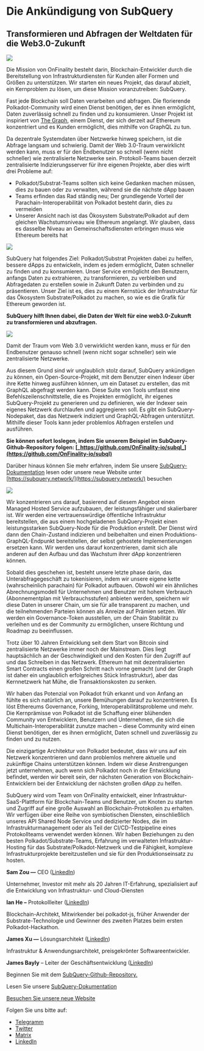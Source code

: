 # Die Ankündigung von SubQuery

## Transformieren und Abfragen der Weltdaten für die Web3.0-Zukunft

![](https://miro.medium.com/max/1400/1*J5u22qNxndcuCrFJ1mfGqg.png)

Die Mission von OnFinality besteht darin, Blockchain-Entwickler durch die Bereitstellung von Infrastrukturdiensten für Kunden aller Formen und Größen zu unterstützen. Wir starten ein neues Projekt, das darauf abzielt, ein Kernproblem zu lösen, um diese Mission voranzutreiben: SubQuery.

Fast jede Blockchain soll Daten verarbeiten und abfragen. Die florierende Polkadot-Community wird einen Dienst benötigen, der es ihnen ermöglicht, Daten zuverlässig schnell zu finden und zu konsumieren. Unser Projekt ist inspiriert von [The Graph](https://thegraph.com/), einem Dienst, der sich derzeit auf Ethereum konzentriert und es Kunden ermöglicht, dies mithilfe von GraphQL zu tun.

Da dezentrale Systemdaten über Netzwerke hinweg speichern, ist die Abfrage langsam und schwierig. Damit der Web 3.0-Traum verwirklicht werden kann, muss er für den Endbenutzer so schnell (wenn nicht schneller) wie zentralisierte Netzwerke sein. Protokoll-Teams bauen derzeit zentralisierte Indizierungsserver für ihre eigenen Projekte, aber dies wirft drei Probleme auf:

- Polkadot/Substrat-Teams sollten sich keine Gedanken machen müssen, dies zu bauen oder zu verwalten, während sie die nächste dApp bauen
- Teams erfinden das Rad ständig neu; Der grundlegende Vorteil der Parachain-Interoperabilität von Polkadot besteht darin, dies zu vermeiden
- Unserer Ansicht nach ist das Ökosystem Substrate/Polkadot auf dem gleichen Wachstumsniveau wie Ethereum angelangt. Wir glauben, dass es dasselbe Niveau an Gemeinschaftsdiensten erbringen muss wie Ethereum bereits hat

![](https://miro.medium.com/max/1400/1*l4b4BXWkczVDaHyv30lLQQ.png)

SubQuery hat folgendes Ziel: Polkadot/Substrat Projekten dabei zu helfen, bessere dApps zu entwickeln, indem es jedem ermöglicht, Daten schneller zu finden und zu konsumieren. Unser Service ermöglicht den Benutzern, anfangs Daten zu extrahieren, zu transformieren, zu verbleiben und Abfragedaten zu erstellen sowie in Zukunft Daten zu verbinden und zu präsentieren. Unser Ziel ist es, dies zu einem Kernstück der Infrastruktur für das Ökosystem Substrate/Polkadot zu machen, so wie es die Grafik für Ethereum geworden ist.

**SubQuery hilft Ihnen dabei, die Daten der Welt für eine web3.0-Zukunft zu transformieren und abzufragen.**

![](https://miro.medium.com/max/1000/1*IHstJG-hBwQzicLdWkGR5w.png)

Damit der Traum vom Web 3.0 verwirklicht werden kann, muss er für den Endbenutzer genauso schnell (wenn nicht sogar schneller) sein wie zentralisierte Netzwerke.

Aus diesem Grund sind wir unglaublich stolz darauf, SubQuery ankündigen zu können, ein Open-Source-Projekt, mit dem Benutzer einen Indexer über ihre Kette hinweg ausführen können, um ein Dataset zu erstellen, das mit GraphQL abgefragt werden kann. Diese Suite von Tools umfasst eine Befehlszeilenschnittstelle, die es Projekten ermöglicht, ihr eigenes SubQuery-Projekt zu generieren und zu definieren, wie der Indexer sein eigenes Netzwerk durchlaufen und aggregieren soll. Es gibt ein SubQuery-Nodepaket, das das Netzwerk indiziert und GraphQL-Abfragen unterstützt. Mithilfe dieser Tools kann jeder problemlos Abfragen erstellen und ausführen.

**Sie können sofort loslegen, indem Sie unserem Beispiel im SubQuery-Github-Repository folgen: [_https://github.com/OnFinality-io/subql_](https://github.com/OnFinality-io/subql)**

Darüber hinaus können Sie mehr erfahren, indem Sie unsere [SubQuery-Dokumentation](https://doc.subquery.network/) lesen oder unsere neue Website unter [https://subquery.network/](https://subquery.network/) besuchen

![](https://miro.medium.com/max/1000/1*3oA1Hvns1vrImTsmowO_Jw.png)

Wir konzentrieren uns darauf, basierend auf diesem Angebot einen Managed Hosted Service aufzubauen, der leistungsfähiger und skalierbarer ist. Wir werden eine vertrauenswürdige öffentliche Infrastruktur bereitstellen, die aus einem hochgeladenen SubQuery-Projekt einen leistungsstarken SubQuery-Node für die Produktion erstellt. Der Dienst wird dann den Chain-Zustand indizieren und beibehalten und einen Produktions-GraphQL-Endpunkt bereitstellen, der selbst gehostete Implementierungen ersetzen kann. Wir werden uns darauf konzentrieren, damit sich alle anderen auf den Aufbau und das Wachstum ihrer dApp konzentrieren können.

Sobald dies geschehen ist, besteht unsere letzte phase darin, das Unterabfragegeschäft zu tokenisieren, indem wir unsere eigene kette (wahrscheinlich parachain) für Polkadot aufbauen. Obwohl wir ein ähnliches Abrechnungsmodell für Unternehmen und Benutzer mit hohem Verbrauch (Abonnementplan mit Verbrauchsstufen) anbieten werden, speichern wir diese Daten in unserer Chain, um sie für alle transparent zu machen, und die teilnehmenden Parteien können als Anreize auf Prämien setzen. Wir werden ein Governance-Token ausstellen, um der Chain Stabilität zu verleihen und es der Community zu ermöglichen, unsere Richtung und Roadmap zu beeinflussen.

Trotz über 10 Jahren Entwicklung seit dem Start von Bitcoin sind zentralisierte Netzwerke immer noch der Mainstream. Dies liegt hauptsächlich an der Geschwindigkeit und den Kosten für den Zugriff auf und das Schreiben in das Netzwerk. Ethereum hat mit dezentralisierten Smart Contracts einen großen Schritt nach vorne gemacht (und der Graph ist daher ein unglaublich erfolgreiches Stück Infrastruktur), aber das Kernnetzwerk hat Mühe, die Transaktionskosten zu senken.

Wir haben das Potenzial von Polkadot früh erkannt und von Anfang an fühlte es sich natürlich an, unsere Bemühungen darauf zu konzentrieren. Es löst Ethereums Governance, Forking, Interoperabilitätsprobleme und mehr. Die Kernprämisse von Polkadot ist die Schaffung einer blühenden Community von Entwicklern, Benutzern und Unternehmen, die sich die Multichain-Interoperabilität zunutze machen – diese Community wird einen Dienst benötigen, der es ihnen ermöglicht, Daten schnell und zuverlässig zu finden und zu nutzen.

Die einzigartige Architektur von Polkadot bedeutet, dass wir uns auf ein Netzwerk konzentrieren und dann problemlos mehrere aktuelle und zukünftige Chains unterstützen können. Indem wir diese Anstrengungen jetzt unternehmen, auch wenn sich Polkadot noch in der Entwicklung befindet, werden wir bereit sein, der nächsten Generation von Blockchain-Entwicklern bei der Entwicklung der nächsten großen dApp zu helfen.

SubQuery wird vom Team von OnFinality entwickelt, einer Infrastruktur-SaaS-Plattform für Blockchain-Teams und Benutzer, um Knoten zu starten und Zugriff auf eine große Auswahl an Blockchain-Protokollen zu erhalten. Wir verfügen über eine Reihe von symbiotischen Diensten, einschließlich unseres API Shared Node Service und dedizierter Nodes, die im Infrastrukturmanagement oder als Teil der CI/CD-Testpipeline eines Protokollteams verwendet werden können. Wir haben Beziehungen zu den besten Polkadot/Substrate-Teams, Erfahrung im verwalteten Infrastruktur-Hosting für das Substrate/Polkadot-Netzwerk und die Fähigkeit, komplexe Infrastrukturprojekte bereitzustellen und sie für den Produktionseinsatz zu hosten.

**Sam Zou —** CEO ([LinkedIn](https://www.linkedin.com/in/sam-zou-5b8169a/))

Unternehmer, Investor mit mehr als 20 Jahren IT-Erfahrung, spezialisiert auf die Entwicklung von Infrastruktur- und Cloud-Diensten

**Ian He –** Protokollleiter ([LinkedIn](https://www.linkedin.com/in/yin-he-7a266345/))

Blockchain-Architekt, Mitwirkender bei polkadot-js, früher Anwender der Substrate-Technologie und Gewinner des zweiten Platzes beim ersten Polkadot-Hackathon.

**James Xu —** Lösungsarchitekt ([LinkedIn](https://www.linkedin.com/in/zhexu/))

Infrastruktur & Anwendungsarchitekt, preisgekrönter Softwareentwickler.

**James Bayly** – Leiter der Geschäftsentwicklung ([LinkedIn](https://www.linkedin.com/in/james-bayly/))

Beginnen Sie mit dem [SubQuery-Github-Repository.](https://github.com/OnFinality-io/subql)

Lesen Sie unsere [SubQuery-Dokumentation](https://doc.subquery.network/)

[Besuchen Sie unsere neue Website](https://subquery.network/)

Folgen Sie uns bitte auf:

- [Telegramm](https://t.me/subquerynetwork)
- [Twitter](https://twitter.com/subquerynetwork)
- [Matrix](https://matrix.to/#/%23subquery:matrix.org)
- [LinkedIn](https://www.linkedin.com/company/subquery)
